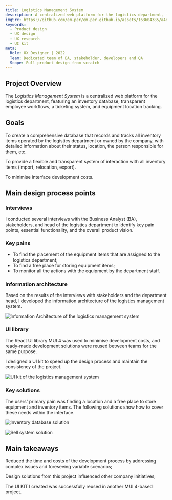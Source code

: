 ```yaml
---
title: Logistics Management System
description: A centralized web platform for the logistics department, featuring an inventory database, transparent employee workflows, a ticketing system, and equipment location tracking.
imgSrc: https://github.com/em-per/em-per.github.io/assets/163604385/a4d6ed15-36d0-4072-93ff-1b773a7d250c
keywords:
  - Product design
  - UX design
  - UX research
  - UI kit
meta:
  Role: UX Designer | 2022
  Team: Dedicated team of BA, stakeholder, developers and QA
  Scope: Full product design from scratch
---
```


## Project Overview

The *Logistics Management System* is a centralized web platform for the logistics department, featuring an inventory database, transparent employee workflows, a ticketing system, and equipment location tracking. 

## Goals

To create a comprehensive database that records and tracks all inventory items operated by the logistics department or owned by the company, with detailed information about their status, location, the person responsible for them, etc.

To provide a flexible and transparent system of interaction with all inventory items (import, relocation, export).

To minimise interface development costs.

## Main design process points

### Interviews

I conducted several interviews with the Business Analyst (BA), stakeholders, and head of the logistics department to identify key pain points, essential functionality, and the overall product vision.

### Key pains

* To find the placement of the equipment items that are assigned to the logistics department;
* To find a free place for storing equipment items;
* To monitor all the actions with the equipment by the department staff.

### Information architecture

Based on the results of the interviews with stakeholders and the department head, I developed the information architecture of the logistics management system.

![Information Architecture of the logistics management system](https://github.com/em-per/em-per.github.io/assets/163604385/3a9a5dbb-372d-4700-ad69-f05d105a81dc)

### UI library

The React UI library MUI 4 was used to minimise development costs, and ready-made development solutions were reused between teams for the same purpose.

I designed a UI kit to speed up the design process and maintain the consistency of the project.

![UI kit of the logistics management system](https://github.com/em-per/em-per.github.io/assets/163604385/7e6d3d48-d8b5-4db7-bcda-b006ea48a0d1)

### Key solutions

The users' primary pain was finding a location and a free place to store equipment and inventory items. The following solutions show how to cover these needs within the interface.

![Inventory database solution](https://github.com/em-per/em-per.github.io/assets/163604385/64315303-2262-4f0b-acdc-0579d507d52b)

![Sell system solution](https://github.com/em-per/em-per.github.io/assets/163604385/4100256b-8067-4683-82a4-fac5c5004a07)

## Main takeaways

Reduced the time and costs of the development process by addressing complex issues and foreseeing variable scenarios;

Design solutions from this project influenced other company initiatives;

The UI KIT I created was successfully reused in another MUI 4-based project.
